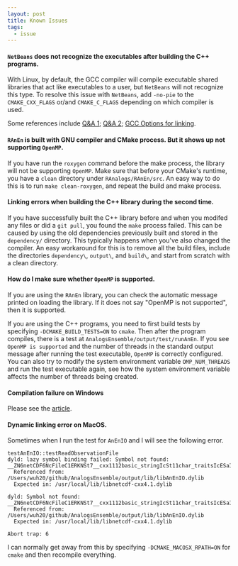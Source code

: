 ```yaml
---
layout: post
title: Known Issues
tags:
  - issue
---
```


#### `NetBeans` does not recognize the executables after building the C++ programs.

With Linux, by default, the GCC compiler will compile executable shared libraries that act like executables to a user, but `NetBeans` will not recognize this type. To resolve this issue with `NetBeans`,  add `-no-pie` to the `CMAKE_CXX_FLAGS` or/and `CMAKE_C_FLAGS` depending on which compiler is used.

Some references include [Q&A 1](https://www.linuxquestions.org/questions/arch-29/netbeans-will-not-recognize-build-as-executable-4175620457/); [Q&A 2](https://askubuntu.com/questions/911538/disable-pie-and-pic-defaults-in-gcc-on-ubuntu-17-04); [GCC Options for linking](http://gcc.gnu.org/onlinedocs/gcc/Link-Options.html).

#### `RAnEn` is built with GNU compiler and CMake process. But it shows up not supporting `OpenMP`.

If you have run the `roxygen` command before the make process, the library will not be supporting `OpenMP`. Make sure that before your CMake's runtime, you have a `clean` directory under `RAnalogs/RAnEn/src`. An easy way to do this is to run `make clean-roxygen`, and repeat the build and make process.

#### Linking errors when building the C++ library during the second time.

If you have successfully built the C++ library before and when you modifed any files or did a `git pull`, you found the `make` process failed. This can be caused by using the old dependencies previously built and stored in the `dependency/` directory. This typically happens when you've also changed the compiler. An easy workaround for this is to remove all the build files, include the directories `dependency\`, `output\`, and `build\`, and start from scratch with a clean directory.

#### How do I make sure whether `OpenMP` is supported.

If you are using the `RAnEn` library, you can check the automatic message printed on loading the library. If it does not say "OpenMP is not supported", then it is supported.

If you are using the C++ programs, you need to first build tests by specifying `-DCMAKE_BUILD_TESTS=ON` to `cmake`. Then after the program compiles, there is a test at `AnalogsEnsemble/output/test/runAnEn`. If you see `OpenMP is supported` and the number of threads in the standard output message after running the test executable, `OpenMP` is correctly configured. You can also try to modify the system environment variable `OMP_NUM_THREADS` and run the test executable again, see how the system environment variable affects the number of threads being created.

#### Compilation failure on Windows

Please see the [article](https://weiming-hu.github.io/AnalogsEnsemble/2018/10/10/installation-on-windows.html).

#### Dynamic linking error on MacOS.

Sometimes when I run the test for `AnEnIO` and I will see the following error.

```
testAnEnIO::testReadObservationFile
dyld: lazy symbol binding failed: Symbol not found: __ZN6netCDF6NcFileC1ERKNSt7__cxx1112basic_stringIcSt11char_traitsIcESaIcEEENS0_8FileModeE
  Referenced from: /Users/wuh20/github/AnalogsEnsemble/output/lib/libAnEnIO.dylib
  Expected in: /usr/local/lib/libnetcdf-cxx4.1.dylib

dyld: Symbol not found: __ZN6netCDF6NcFileC1ERKNSt7__cxx1112basic_stringIcSt11char_traitsIcESaIcEEENS0_8FileModeE
  Referenced from: /Users/wuh20/github/AnalogsEnsemble/output/lib/libAnEnIO.dylib
  Expected in: /usr/local/lib/libnetcdf-cxx4.1.dylib

Abort trap: 6
```

I can normally get away from this by specifying `-DCMAKE_MACOSX_RPATH=ON` for `cmake` and then recompile everything.

